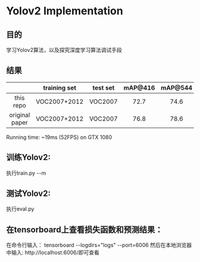 # Yolov2 Implementation
## 目的
学习Yolov2算法，以及探究深度学习算法调试手段

## 结果
| | training set | test set | mAP@416 | mAP@544 |
| :--: | :--: | :--: | :--: | :--: |
|this repo|VOC2007+2012|VOC2007|72.7|74.6|
|original paper|VOC2007+2012|VOC2007|76.8|78.6|
Running time: ~19ms (52FPS) on GTX 1080

## 训练Yolov2:
执行train.py --m
## 测试Yolov2:
执行eval.py
## 在tensorboard上查看损失函数和预测结果：
在命令行输入：
tensorboard --logdirs="logs" --port=6006
然后在本地浏览器中输入:
http://localhost:6006/即可查看
